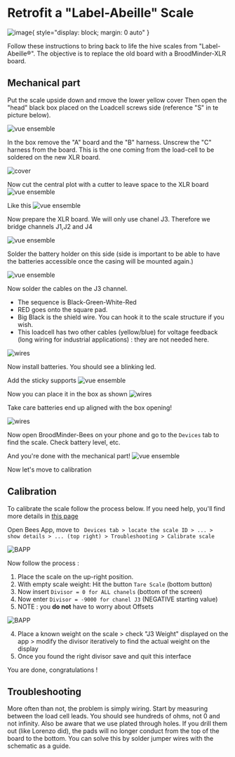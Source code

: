 
# Retrofit a "Label-Abeille" Scale


![image](../assets/36_sensors_DIY.assets/labelabeille/labelabeille.jpeg){ style="display: block; margin: 0 auto" }


Follow these instructions to bring back to life the hive scales from "Label-Abeille&reg;".
The objective is to replace the old board with a BroodMinder-XLR board.

## Mechanical part

Put the scale upside down and rmove the lower yellow cover
Then open the "head" black box placed on the Loadcell screws side (reference "S" in te picture below).

![vue ensemble](../assets/36_sensors_DIY.assets/labelabeille/IMG_1865.JPG)

In the box remove the "A" board and the "B" harness. Unscrew the "C" harness from the board. This is the one coming from the load-cell to be soldered on the new XLR board.

![cover](../assets/36_sensors_DIY.assets/labelabeille/IMG_1860.JPG)

Now cut the central plot with a cutter to leave space to the XLR board
![vue ensemble](../assets/36_sensors_DIY.assets/labelabeille/IMG_1867.JPG)

Like this
![vue ensemble](../assets/36_sensors_DIY.assets/labelabeille/IMG_1868.JPG)

Now prepare the XLR board. We will only use chanel J3. Therefore we bridge channels J1,J2 and J4 

![vue ensemble](../assets/36_sensors_DIY.assets/labelabeille/IMG_2494.jpg)

Solder the battery holder on this side (side is important to be able to have the batteries accessible once the casing will be mounted again.)  

![vue ensemble](../assets/36_sensors_DIY.assets/labelabeille/IMG_2496.jpg)

Now solder the cables on the J3 channel. 

- The sequence is Black-Green-White-Red 
- RED goes onto the square pad.
- Big Black is the shield wire. You can hook it to the scale structure if you wish.
- This loadcell has two other cables (yellow/blue) for voltage feedback (long wiring for industrial applications) : they are not needed here.

![wires](../assets/36_sensors_DIY.assets/labelabeille/IMG_20240126_131609.jpg)

Now install batteries. You should see a blinking led.

Add the sticky supports
![vue ensemble](../assets/36_sensors_DIY.assets/labelabeille/IMG_1869.JPG)

Now you can place it in the box as shown
![wires](../assets/36_sensors_DIY.assets/labelabeille/IMG_20240126_155146.jpg)

Take care batteries end up aligned with the box opening!

![wires](../assets/36_sensors_DIY.assets/labelabeille/IMG_20240126_134415.jpg)



Now open BroodMinder-Bees on your phone and go to the `Devices` tab to find the scale. Check battery level, etc.

And you're done with the mechanical part! 
![vue ensemble](../assets/36_sensors_DIY.assets/labelabeille/IMG_1873.JPG)


Now let's move to calibration 

## Calibration
To calibrate the scale follow the process below. If you need help, you'll find more details in [this page](http://doc.mybroodminder.com/en/33c_sensors_W3_calibration/)

Open Bees App, move to ` Devices tab > locate the scale ID > ... > show details > ... (top right) > Troubleshooting > Calibrate scale` 

![BAPP](../assets/36_sensors_DIY.assets/labelabeille/bapp_menus.png)

Now follow the process :

1. Place the scale on the up-right position.
2. With empty scale weight: Hit the button `Tare Scale` (bottom button)
2. Now insert `Divisor = 0 for ALL chanels` (bottom of the screen)
3. Now enter `Divisor = -9000 for chanel J3` (NEGATIVE starting value)
4. NOTE : you **do not** have to worry about Offsets

![BAPP](../assets/36_sensors_DIY.assets/labelabeille/bapp_calibration.png)


4. Place a known weight on the scale > check "J3 Weight" displayed on the app > modify the divisor iteratively to find the actual weight on the display
5. Once you found the right divisor save and quit this interface


You are done, congratulations !

## Troubleshooting

More often than not, the problem is simply wiring. Start by measuring between the load cell leads. You should see hundreds of ohms, not 0 and not infinity. Also be aware that we use plated through holes. If you drill them out (like Lorenzo did), the pads will no longer conduct from the top of the board to the bottom. You can solve this by solder jumper wires with the schematic as a guide.
